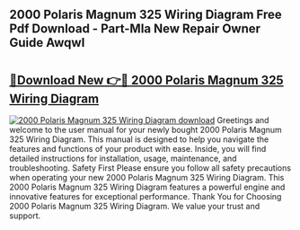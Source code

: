 ## 2000 Polaris Magnum 325 Wiring Diagram Free Pdf Download - Part-MIa New Repair Owner Guide AwqwI

# <h2><a href="http://dfsu2z.blite.top/?on=2000+Polaris+Magnum+325+Wiring+Diagram">🔗Download New 👉🔴 2000 Polaris Magnum 325 Wiring Diagram</a></h2>

[![2000 Polaris Magnum 325 Wiring Diagram download](https://i.imgur.com/lujVjoI.png)](http://dfsu2z.blite.top/?on=2000+Polaris+Magnum+325+Wiring+Diagram)
Greetings and welcome to the user manual for your newly bought 2000 Polaris Magnum 325 Wiring Diagram. This manual is designed to help you navigate the features and functions of your product with ease. Inside, you will find detailed instructions for installation, usage, maintenance, and troubleshooting. Safety First Please ensure you follow all safety precautions when operating your new 2000 Polaris Magnum 325 Wiring Diagram. This 2000 Polaris Magnum 325 Wiring Diagram features a powerful engine and innovative features for exceptional performance. Thank You for Choosing 2000 Polaris Magnum 325 Wiring Diagram. We value your trust and support.

